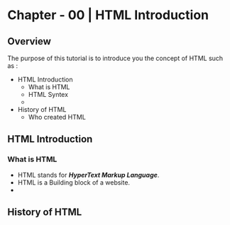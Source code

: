 # Chapter - 00 | HTML Introduction

## Overview

The purpose of this tutorial is to introduce you the concept of HTML such as :

- HTML Introduction
  - What is HTML
  - HTML Syntex
  - 
- History of HTML
  - Who created HTML

## HTML Introduction
### What is HTML

- HTML stands for **_HyperText Markup Language_**.
- HTML is a Building block of a website.
- 

## History of HTML

 